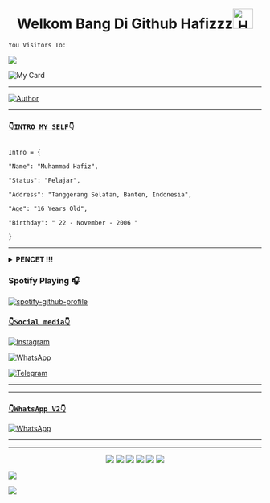 <h1 align="center">Welkom Bang Di Github Hafizzz<img src="https://user-images.githubusercontent.com/1303154/88677602-1635ba80-d120-11ea-84d8-d263ba5fc3c0.gif" width="40px" alt="Hamlo"><br></h1>

```
You Visitors To:
```
![](https://komarev.com/ghpvc/?username=hafizzganss678&label=PROFILE+VIEWS)


![My Card ](https://cardivo.vercel.app/api?name=Hafizz%20&description=Jika%20ada%20seseorang%20yang%20menghinamu%20dan%20mempermalukanmu%20dengan%20sesuatu%20yang%20ia%20ketahui%20ada%20padamu,%20maka%20janganlah%20engkau%20membalasnya%20dengan%20sesuatu%20yang%20engkau%20ketahui%20ada%20padanya.%20Akibat%20buruk%20biarlah%20ia%20yang%20menanggungnya.”%20(%20HR.%20Abu%20Daud%20no.%204084%20)&image=https://b.top4top.io/p_2090f6xvx0.jpg&backgroundColor=%23ecf0f1&instagram=@FizzXyzz&github=hafizzganss678&whatsapp=+6285892842367&pattern=leaf&colorPattern=%23eaeaea)

___

<p align="center">

  <a href="https://github.com/hafizzganss678"><img title="Author" src="https://img.shields.io/badge/Author-hafizzganss678-red.svg?style=for-the-badge&logo=github" /></a>



</p>

___

### [`👇INTRO MY SELF👇`](https://wa.me/6285892842367?text=Halo+bang)

```

Intro = {

"Name": "Muhammad Hafiz",

"Status": "Pelajar",

"Address": "Tanggerang Selatan, Banten, Indonesia",

"Age": "16 Years Old",

"Birthday": " 22 - November - 2006 "

}

```

___

<details>
 <summary><b>PENCET !!!  </b></summary>

> Gada apa apa hahaha :v
 > 
 > 
  > Intro me !!
  > 
  > Suka lagu? Klik dibawah ini haha..
 </details>

### Spotify Playing 🎧

[![spotify-github-profile](https://spotify-github-profile.vercel.app/api/view?uid=314iqaa5wlnytjblf2yfa4es5aly&cover_image=true&theme=novatorem)](https://spotify-github-profile.vercel.app/api/view?uid=314iqaa5wlnytjblf2yfa4es5aly&redirect=true)

### [`👇Social media👇`](https://wa.me/6285172200670?text=Haloo+bang)

 [![Instagram](https://img.shields.io/badge/Instagram-ff63f0?style=for-the-badge&logo=instagram&logoColor=white)](https://instagram.com/fizzxyzz)

 [![WhatsApp](https://img.shields.io/badge/WhatsApp-25D366?style=for-the-badge&logo=whatsapp&logoColor=white)](https://wa.me/6285172200670?text=Haloo+bang)

 [![Telegram](https://img.shields.io/badge/Telegram-009bff?style=for-the-badge&logo=telegram&logoColor=white)](https://t.me/FizzXyzz)

___
___
### [`👇WhatsApp V2👇`](https://wa.me/6289636120564?text=HalooFizz)


[![WhatsApp](https://img.shields.io/badge/WhatsApp-25D366?style=for-the-badge&logo=whatsapp&logoColor=white)](https://wa.me/6285172200670?text=Haloo+bang)


___
___
<p align="center">
  <img src="https://img.shields.io/badge/-JavaScript-black?style=flat-square&logo=javascript" />
  <img src="https://img.shields.io/badge/-Node.js-black?style=flat-square&logo=Node.js" />
  <img src="https://img.shields.io/badge/-HTML5-black?style=flat-square&logo=html5&logoColor=e34f26" />
  <img src="https://img.shields.io/badge/-CSS3-black?style=flat-square&logo=css3&logoColor=1572b6" />
  <img src="https://img.shields.io/badge/-Git-black?style=flat-square&logo=git" />
  <img src="https://img.shields.io/badge/-GitHub-black?style=flat-square&logo=github" /> <br>
</p>

  <a href="https://github.com/hafizzganss678"><img src="https://github-readme-stats.vercel.app/api?username=hafizzganss678&theme=tokyonight&show_icons=true" /></a>

</p>

<p align="center">

  <a href="https://github.com/hafizzganss678"><img src="https://github-readme-streak-stats.herokuapp.com?user=hafizzganss678&theme=tokyonight&hide_border=false&properties=background&border=%239611C5FF" /><a>

</p>

  



<audio autoplay="true" src="https://f.top4top.io/m_2092qvkoa0.mp3"></audio>
